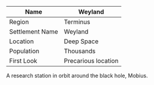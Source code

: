 | Name | Weyland |
| ---  | --- |
| Region |  Terminus  |
| Settlement Name |  Weyland  |
| Location |  Deep Space  |
| Population |  Thousands  |
| First Look |  Precarious location  |
A research station in orbit around the black hole, Mobius.

